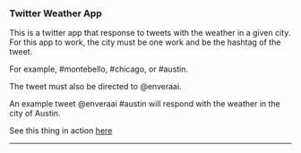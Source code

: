 ### Twitter Weather App

This is a twitter app that response to tweets with the weather in a given city. For this app to work, the city must be one work and be the hashtag of the tweet.

For example, #montebello, #chicago, or #austin.

The tweet must also be directed to @enveraai.  

An example tweet @enveraai #austin will respond with the weather in the city of Austin.

See this thing in action [here](https://twitter.com/enveraai)

***
